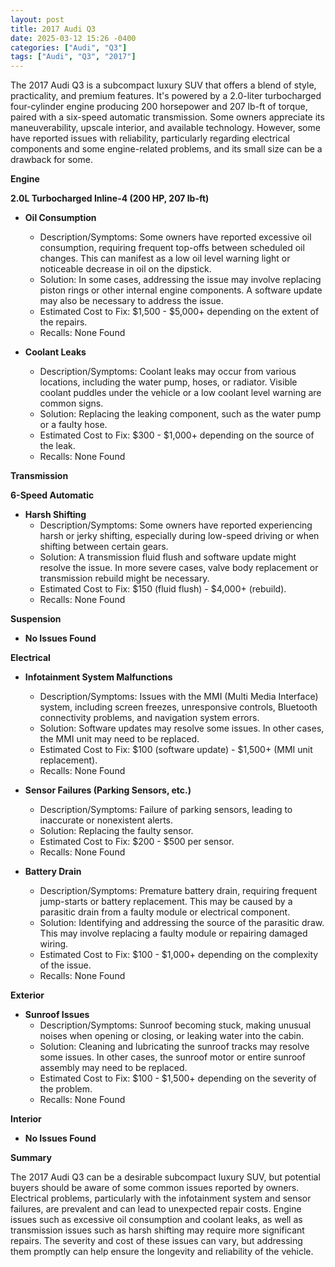 ```yaml
---
layout: post
title: 2017 Audi Q3
date: 2025-03-12 15:26 -0400
categories: ["Audi", "Q3"]
tags: ["Audi", "Q3", "2017"]
---
```

The 2017 Audi Q3 is a subcompact luxury SUV that offers a blend of style, practicality, and premium features. It's powered by a 2.0-liter turbocharged four-cylinder engine producing 200 horsepower and 207 lb-ft of torque, paired with a six-speed automatic transmission. Some owners appreciate its maneuverability, upscale interior, and available technology. However, some have reported issues with reliability, particularly regarding electrical components and some engine-related problems, and its small size can be a drawback for some.

**Engine**

**2.0L Turbocharged Inline-4 (200 HP, 207 lb-ft)**

*   **Oil Consumption**
    *   Description/Symptoms: Some owners have reported excessive oil consumption, requiring frequent top-offs between scheduled oil changes. This can manifest as a low oil level warning light or noticeable decrease in oil on the dipstick.
    *   Solution: In some cases, addressing the issue may involve replacing piston rings or other internal engine components. A software update may also be necessary to address the issue.
    *   Estimated Cost to Fix: $1,500 - $5,000+ depending on the extent of the repairs.
    *   Recalls: None Found

*   **Coolant Leaks**
    *   Description/Symptoms: Coolant leaks may occur from various locations, including the water pump, hoses, or radiator. Visible coolant puddles under the vehicle or a low coolant level warning are common signs.
    *   Solution: Replacing the leaking component, such as the water pump or a faulty hose.
    *   Estimated Cost to Fix: $300 - $1,000+ depending on the source of the leak.
    *   Recalls: None Found

**Transmission**

**6-Speed Automatic**

*   **Harsh Shifting**
    *   Description/Symptoms: Some owners have reported experiencing harsh or jerky shifting, especially during low-speed driving or when shifting between certain gears.
    *   Solution: A transmission fluid flush and software update might resolve the issue. In more severe cases, valve body replacement or transmission rebuild might be necessary.
    *   Estimated Cost to Fix: $150 (fluid flush) - $4,000+ (rebuild).
    *   Recalls: None Found

**Suspension**

*   **No Issues Found**

**Electrical**

*   **Infotainment System Malfunctions**
    *   Description/Symptoms: Issues with the MMI (Multi Media Interface) system, including screen freezes, unresponsive controls, Bluetooth connectivity problems, and navigation system errors.
    *   Solution: Software updates may resolve some issues. In other cases, the MMI unit may need to be replaced.
    *   Estimated Cost to Fix: $100 (software update) - $1,500+ (MMI unit replacement).
    *   Recalls: None Found

*   **Sensor Failures (Parking Sensors, etc.)**
    *   Description/Symptoms: Failure of parking sensors, leading to inaccurate or nonexistent alerts.
    *   Solution: Replacing the faulty sensor.
    *   Estimated Cost to Fix: $200 - $500 per sensor.
    *   Recalls: None Found

*   **Battery Drain**
    *   Description/Symptoms: Premature battery drain, requiring frequent jump-starts or battery replacement. This may be caused by a parasitic drain from a faulty module or electrical component.
    *   Solution: Identifying and addressing the source of the parasitic draw. This may involve replacing a faulty module or repairing damaged wiring.
    *   Estimated Cost to Fix: $100 - $1,000+ depending on the complexity of the issue.
    *   Recalls: None Found

**Exterior**

*   **Sunroof Issues**
    *   Description/Symptoms: Sunroof becoming stuck, making unusual noises when opening or closing, or leaking water into the cabin.
    *   Solution: Cleaning and lubricating the sunroof tracks may resolve some issues. In other cases, the sunroof motor or entire sunroof assembly may need to be replaced.
    *   Estimated Cost to Fix: $100 - $1,500+ depending on the severity of the problem.
    *   Recalls: None Found

**Interior**

*   **No Issues Found**

**Summary**

The 2017 Audi Q3 can be a desirable subcompact luxury SUV, but potential buyers should be aware of some common issues reported by owners. Electrical problems, particularly with the infotainment system and sensor failures, are prevalent and can lead to unexpected repair costs. Engine issues such as excessive oil consumption and coolant leaks, as well as transmission issues such as harsh shifting may require more significant repairs. The severity and cost of these issues can vary, but addressing them promptly can help ensure the longevity and reliability of the vehicle.

